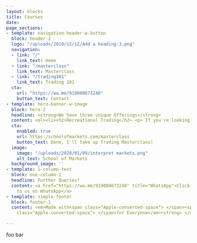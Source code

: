 ```yaml
---
layout: blocks
title: Courses
date: 
page_sections:
- template: navigation-header-w-button
  block: header-2
  logo: "/uploads/2019/12/12/Add a heading-3.png"
  navigation:
  - link: "/"
    link_text: Home
  - link: "/masterclass"
    link_text: Masterclass
  - link: "/trading101"
    link_text: Trading 101
  cta:
    url: "https://wa.me/919080673240"
    button_text: Contact
- template: hero-banner-w-image
  block: hero-2
  headline: <strong>We have three unique Offerings</strong>
  content: <ol><li><h2>Recreational Trading</h2> <p> If you're looking to learn what is in store, how the markets move, how to analyse their moves, and do small recreational trades with a medium timeframe in mind, say, buying and selling after a couple weeks with a good 10% profit. (This is 100x the best Fixed Deposit that is available out there!)</p><a href = "https://schoolofmarkets.com/trading101">Trading 101 - A grassroots program</a></li><br><li><h2>Trading Masterclass</h2><p>The course loved by all, and rightly so, as this is us offering everything that you'd need to trade everyday. You can trade anytime, any market, and in any instrument with this. People generally double their capital in a month (Just to quip in, even without re-investing the profits, this return is way above 12x the best returns of any mutual fund ever recorded on the face of the country.) But, don't see the return numbers now. Start slow and steady, learn without thinking about what you'd do with a lakh or crore. Then slowly make your dream come true.</p><a href = "https://schoolofmarkets.github.io/masterclass">Trading Masterclass - A comprehensive trading program</a></li><br><li><h2>Nah, I'm good with just Investing</h2><p>For those who are new to finance, and don't know to pick the right winning stocks, here is everything they'll ever need. A simple course, that will make you pick out winners, everytime, and most importantly, alert you when the stock looks doubtful! But, what about the returns? You can safely double the capital in a year. SAFELY! If you're looking to invest in Mutual Funds, and you can afford to spend just 1 hour per month, this is the best fit for you and your future!</p><a href = "https://rzp.io/l/SMvalueinvesting">Value Investing - The pocket course of Sensible Investing</a></li></ol>
  cta:
    enabled: true
    url: https:/schoolofmarkets.com/masterclass
    button_text: Done, I'll take up Trading Masterclass!
  image:
    image: "/uploads/2020/01/09/interpret markets.png"
    alt_text: School of Markets
  background_image: ''
- template: 1-column-text
  block: one-column-1
  headline: Further Queries?
  content: <a href="https://wa.me/919080673240" title="WhatsApp">Click here to reach
    to us on WhatsApp</a>
- template: simple-footer
  block: footer-1
  content: <em>Made with<span class="Apple-converted-space"> </span><span class="love">Love</span><span
    class="Apple-converted-space"> </span>for Everyone</em><strong> </strong>❤︎

---
```

foo bar
